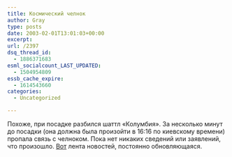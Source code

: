 ```yaml
---
title: Космический челнок
author: Gray
type: posts
date: 2003-02-01T13:01:03+00:00
excerpt:
url: /2397
dsq_thread_id:
  - 1886371683
esml_socialcount_LAST_UPDATED:
  - 1504954809
essb_cache_expire:
  - 1614543660
categories:
  - Uncategorized

---
```








Похоже, при посадке разбился шаттл &laquo;Колумбия&raquo;. За несколько минут до посадки (она должна была произойти в&nbsp;16:16&nbsp;по киевскому времени) пропала связь с&nbsp;челноком. Пока нет никаких сведений или заявлений, что произошло. <a href="http://spaceflightnow.com/shuttle/sts107/status.html" target="_blank">Вот</a> лента новостей, постоянно обновляющаяся.